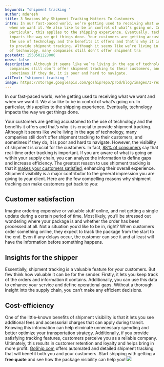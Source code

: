 ```yaml
---
keywords: "shipment tracking "
author: mderesh
title: 3 Reasons Why Shipment Tracking Matters To Customers
intro: In our fast-paced world, we’re getting used to receiving what we want and
  when we want it. We also like to be in control of what’s going on. In
  particular, this applies to the shipping experience. Eventually, technology
  impacts the way we get things done. Your customers are getting accustomed to
  the use of technology and the benefits it offers and that’s why it is crucial
  to provide shipment tracking. Although it seems like we’re living in the age
  of technology, many companies still don’t offer shipment tra
postedAt: 1558501228000
news: false
description: Although it seems like we’re living in the age of technology, many
  companies still don’t offer shipment tracking to their customers, and
  sometimes if they do, it is poor and hard to navigate.
altText: "shipment tracking "
image: https://storage.googleapis.com/goshiprepo/prod/blog/images/3-reasons-shipment-tracking-matters.jpg
---
```

In our fast-paced world, we’re getting used to receiving what we want and when we want it. We also like to be in control of what’s going on. In particular, this applies to the shipping experience. Eventually, technology impacts the way we get things done. 

Your customers are getting accustomed to the use of technology and the benefits it offers and that’s why it is crucial to provide shipment tracking. Although it seems like we’re living in the age of technology, many companies still don’t offer shipment tracking to their customers, and sometimes if they do, it is poor and hard to navigate. However, the visibility of shipment is crucial for the customers. In fact, [88% of consumers](https://www.dropoff.com/blog/retail-delivery-consumer-survey-shoptalk-2018) say that real-time order tracking is important. If you are aware of what is going on within your supply chain, you can analyze the information to define gaps and increase efficiency. The greatest reason to use shipment tracking is that it [makes your customers satisfied](https://www.goship.com/posts/3-benefits-of-shipment-tracking), enhancing their overall experience. Shipment visibility is a major contributor to the general impression you are giving to your client. Here are the few compelling reasons why shipment tracking can make customers get back to you:

## **Customer satisfaction**

Imagine ordering expensive or valuable stuff online, and not getting a single update during a certain period of time. Most likely, you’ll be stressed out wondering where your package is and whether the order has been processed at all. Not a situation you’d like to be in, right? When customers order something online, they expect to track the package from the start to the end. Even if any delays occur, the customer can see it and at least will have the information before something happens.

## **Insights for the shipper**

Essentially, shipment tracking is a valuable feature for your customers. But few think how valuable it can be for the sender. Firstly, it lets you keep track of the orders and information it contains. Additionally, you can use this data to enhance your service and define operational gaps. Without a thorough insight into the supply chain, you can’t make any efficient decisions.

## **Cost-efficiency**

One of the little-known benefits of shipment visibility is that it lets you see additional fees and accessorial charges that can apply during transit. Knowing this information can help eliminate unnecessary spending and better optimize your transportation strategy. Additionally, if you provide satisfying tracking features, customers perceive you as a reliable company. Ultimately, this results in customer retention and loyalty and helps bring in more profit. [GoShip.com](https://uat.app.goship.com/) offers automated and detailed shipment tracking that will benefit both you and your customers. Start shipping with getting a **free quote** and see how the package visibility can help you! [![](https://www.goship.com/wp-content/uploads/2021/02/1ace89b4-fe28-40ff-a2a7-4cddc60fc9ec.png)](https://www.goship.com/)